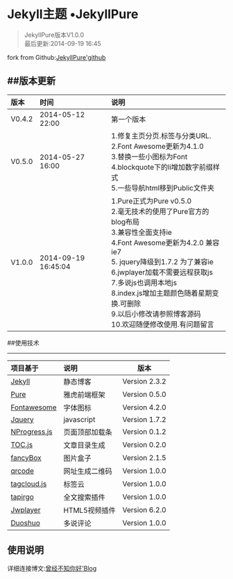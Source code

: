 # Jekyll主题 &bull;JekyllPure

> JekyllPure版本V1.0.0 <br>
> 最后更新:2014-09-19 16:45

fork from Github:[JekyllPure'github](https://github.com/liyouhai/JekyllPure)

##版本更新
----------
|版本   | 时间  | 说明|
| :-------- | :--------| :------ |
| V0.4.2| 2014-05-12 22:00|第一个版本  |
|V0.5.0|2014-05-27 16:00|1.修复主页分页.标签与分类URL.<br>2.Font Awesome更新为4.1.0<br> 3.替换一些小图标为Font<br> 4.blockquote下的li增加数字前缀样式<br>5.一些导航html移到Public文件夹<br>|
|V1.0.0|2014-09-19 16:45:04| 1.Pure正式为Pure v0.5.0 <br> 2.毫无技术的使用了Pure官方的blog布局 <br> 3.兼容性全面支持ie <br> 4.Font Awesome更新为4.2.0 兼容ie7<br>  5. jquery降级到1.7.2 为了兼容ie <br> 6.jwplayer加载不需要远程获取js<br> 7.多说js也调用本地js <br>  8.index.js增加主题颜色随着星期变换.可删除<br> 9.以后小修改请参照博客源码<br>10.欢迎随便修改使用.有问题留言|

##使用技术

----------
|项目基于   | 说明  | 版本 |
| :-------- | :--------| :--: |
|[Jekyll](http://jekyllrb.com/)  |静态博客| Version 2.3.2|
|[Pure](http://purecss.io/)     | 雅虎前端框架|Version 0.5.0|
|[Fontawesome](http://fontawesome.io/)     |字体图标| Version 4.2.0|
|[Jquery](http://jquery.com/)|javascript|Version 1.7.2|
|[NProgress.js](http://ricostacruz.com/nprogress/)|页面顶部加载条|Version 0.1.2|
|[TOC.js](http://projects.jga.me/toc)|文章目录生成|Version 0.2.0|
|[fancyBox](http://fancybox.net/)|图片盒子|Version 2.1.5|
|[qrcode](http://jeromeetienne.github.io/jquery-qrcode/)|网址生成二维码|Version 1.0.0|
|[tagcloud.js](http://addywaddy.github.io/jquery.tagcloud.js/)|标签云|Version 1.0.0|
|[tapirgo](http://tapirgo.com/)|全文搜索插件|Version 1.0.0|
|[Jwplayer](http://www.jwplayer.com/)|HTML5视频插件|Version 6.2.0|
|[Duoshuo](http://duoshuo.com/)|多说评论|Version 1.0.0|


## 使用说明

详细连接博文:[曾经不知你好'Blog](http://liyouhai.com/project/opensource-jekyll-theme-jekyllpure.html)